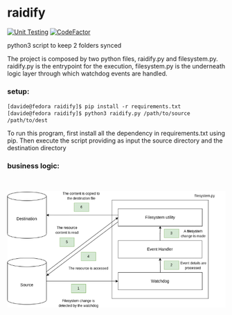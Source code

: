 # raidify

[![Unit Testing](https://github.com/davideolgiati/raidify/actions/workflows/python-tests.yaml/badge.svg)](https://github.com/davideolgiati/raidify/actions/workflows/python-tests.yaml)
[![CodeFactor](https://www.codefactor.io/repository/github/davideolgiati/raidify/badge)](https://www.codefactor.io/repository/github/davideolgiati/raidify)

python3 script to keep 2 folders synced

The project is composed by two python files, raidify.py and filesystem.py. raidify.py is the entrypoint for the 
execution, filesystem.py is the underneath logic layer through which watchdog events are handled.

### setup:

```
[davide@fedora raidify]$ pip install -r requirements.txt
[davide@fedora raidify]$ python3 raidify.py /path/to/source /path/to/dest
```
To run this program, first install all the dependency in requirements.txt using pip. Then execute the script providing 
as input the source directory and the destination directory

### business logic:
&nbsp;

![raidyfy simplified logic](data/images/raidify.drawio.png "Raidify simplified Logic")

